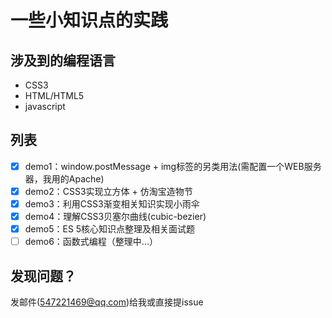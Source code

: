 # 一些小知识点的实践

## 涉及到的编程语言

+ CSS3
+ HTML/HTML5
+ javascript

## 列表
- [x] demo1：window.postMessage + img标签的另类用法(需配置一个WEB服务器，我用的Apache)
- [x] demo2：CSS3实现立方体 + 仿淘宝造物节
- [x] demo3：利用CSS3渐变相关知识实现小雨伞
- [x] demo4：理解CSS3贝塞尔曲线(cubic-bezier)
- [x] demo5：ES 5核心知识点整理及相关面试题
- [ ] demo6：函数式编程（整理中...）

## 发现问题？
发邮件(547221469@qq.com)给我或直接提issue